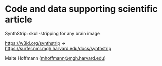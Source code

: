 # Code and data supporting scientific article

SynthStrip: skull-stripping for any brain image

https://w3id.org/synthstrip -> https://surfer.nmr.mgh.harvard.edu/docs/synthstrip

Malte Hoffmann (mhoffmann@mgh.harvard.edu)
